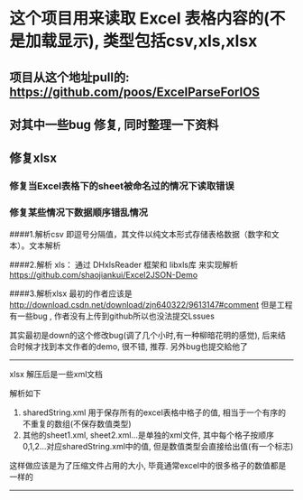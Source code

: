 # 这个项目用来读取 Excel 表格内容的(不是加载显示), 类型包括csv,xls,xlsx

## 项目从这个地址pull的: https://github.com/poos/ExcelParseForIOS
## 对其中一些bug 修复, 同时整理一下资料

## 修复xlsx
### 修复当Excel表格下的sheet被命名过的情况下读取错误
### 修复某些情况下数据顺序错乱情况



####1.解析csv
即逗号分隔值，其文件以纯文本形式存储表格数据（数字和文本）。文本解析

####2.解析 xls：
通过 DHxlsReader 框架和 libxls库 来实现解析
https://github.com/shaojiankui/Excel2JSON-Demo

####3.解析xlsx
最初的作者应该是
http://download.csdn.net/download/zjn640322/9613147#comment
但是工程有一些bug , 作者没有上传到github所以也没法提交Lssues

其实最初是down的这个修改bug(调了几个小时,有一种柳暗花明的感觉), 后来结合时候才找到本文作者的demo, 很不错, 推荐. 另外bug也提交給他了


---
xlsx 解压后是一些xml文档

解析如下
1. sharedString.xml 用于保存所有的excel表格中格子的值, 相当于一个有序的不重复的数组(不保存数值类型)
2. 其他的sheet1.xml, sheet2.xml...是单独的xml文件, 其中每个格子按顺序0,1,2...对应sharedString.xml中的值, 但是数值类型会直接给出值(有一个标志)

这样做应该是为了压缩文件占用的大小, 毕竟通常excel中的很多格子的数值都是一样的

---
